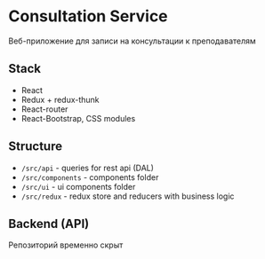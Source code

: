 # Consultation Service

Веб-приложение для записи на консультации к преподавателям

## Stack

- React
- Redux + redux-thunk
- React-router
- React-Bootstrap, CSS modules

## Structure

- `/src/api` - queries for rest api (DAL)
- `/src/components` - components folder
- `/src/ui` - ui components folder
- `/src/redux` - redux store and reducers with business logic

## Backend (API)

Репозиторий временно скрыт